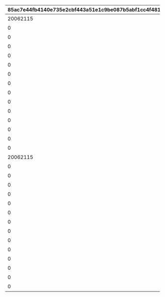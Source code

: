 |85ac7e44fb4140e735e2cbf443a51e1c9be087b5abf1cc4f481b81cd3bbe3736|ee23a9651f9ecb603fb07707a694e931c4d008707e41aaeb6d83873d34430edb|9503f431bc343c8db208ec680f48cf0a5710671815053efb17a35027b181050b|3600d8a7b2a2626ca1dbac8438ff52601c40d0e20d29c0c869006d821ed10228|bcd6c59333bdc723c8a86a237ad623009dfaca41ca46cf65ae3e783b678cd7a8|55d10e456e94e04114dea0c01f676217d0cdd3837b8ae36c6ce9542e231ab24d|c0412fd9a63e5dd470cfdbc6395f4d9c939723e413a5b39ffdec606d9864940d|608fd95a6f40b0a1420b45bc50d3ac51c6a38e0aaab3a8daa865d11c7b9bf9d7|f8dbb28d0d68cde5809b29d4486f32a61a5907ebaca9915b7c763108f13aeace|6da73cd4f7263df6be27f476aa906a2307f6817ab5dc2e96153c298ea358e905|38dc26c7a6af5db6e4f7fac4cbdb893b37872a12cfec8dcb2c7d1a8cb0c1885f|
| --- | --- | --- | --- | --- | --- | --- | --- | --- | --- | --- |
|20062115|1|207300|1|0|10116|0|イワアライグマの生態メモ①|0|10116111|0|
|0|1|207300|2|0|10116|0|イワアライグマの生態メモ②|0|10116112|0|
|0|1|207300|3|0|10116|0|イワアライグマの生態メモ③|0|10116113|0|
|0|1|207300|4|0|10116|0|イワアライグマの生態メモ④|0|10116114|0|
|0|1|207300|5|75|10116|1|洗い物のお師匠さま|91002|10116115|8|
|0|1|207000|1|0|10116|0|ワッパダヌキの生態メモ①|0|10116121|0|
|0|1|207000|2|0|10116|0|ワッパダヌキの生態メモ②|0|10116122|0|
|0|1|207000|3|0|10116|0|ワッパダヌキの生態メモ③|0|10116123|0|
|0|1|207000|4|0|10116|0|ワッパダヌキの生態メモ④|0|10116124|0|
|0|1|207000|5|75|10116|1|小さな再会と一化かし|91002|10116125|8|
|0|1|305700|1|0|10116|0|ゴブリングレートの生態メモ①|0|10116131|0|
|0|1|305700|2|0|10116|0|ゴブリングレートの生態メモ②|0|10116132|0|
|0|1|305700|3|0|10116|0|ゴブリングレートの生態メモ③|0|10116133|0|
|0|1|305700|4|0|10116|0|ゴブリングレートの生態メモ④|0|10116134|0|
|0|1|305700|5|75|10116|1|学びはまず形から|91002|10116135|8|
|20062115|2|206900|1|0|10116|0|スリーピィオウルの生態メモ①|0|10116211|0|
|0|2|206900|2|0|10116|0|スリーピィオウルの生態メモ②|0|10116212|0|
|0|2|206900|3|0|10116|0|スリーピィオウルの生態メモ③|0|10116213|0|
|0|2|206900|4|0|10116|0|スリーピィオウルの生態メモ④|0|10116214|0|
|0|2|206900|5|75|10116|1|天にも昇る寝心地|91002|10116215|8|
|0|2|304600|1|0|10116|0|ライライの生態メモ①|0|10116221|0|
|0|2|304600|2|0|10116|0|ライライの生態メモ②|0|10116222|0|
|0|2|304600|3|0|10116|0|ライライの生態メモ③|0|10116223|0|
|0|2|304600|4|0|10116|0|ライライの生態メモ④|0|10116224|0|
|0|2|304600|5|75|10116|1|それぞれの在り方を大切に|91002|10116225|8|
|0|2|215300|1|0|10116|0|ニャットの生態メモ①|0|10116231|0|
|0|2|215300|2|0|10116|0|ニャットの生態メモ②|0|10116232|0|
|0|2|215300|3|0|10116|0|ニャットの生態メモ③|0|10116233|0|
|0|2|215300|4|0|10116|0|ニャットの生態メモ④|0|10116234|0|
|0|2|215300|5|75|10116|1|あなたが教えてくれたこと|91002|10116235|8|